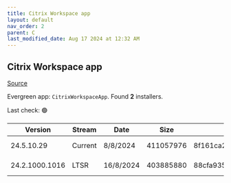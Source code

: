 ```yaml
---
title: Citrix Workspace app
layout: default
nav_order: 2
parent: C
last_modified_date: Aug 17 2024 at 12:32 AM
---
```


## Citrix Workspace app

[Source](https://www.citrix.com/downloads/workspace-app/)

Evergreen app: `CitrixWorkspaceApp`. Found **2** installers.

Last check: 🟢

| Version        | Stream  | Date      | Size      | Hash                                                             | URI                                                                                                                                                                                                                    |
| -------------- | ------- | --------- | --------- | ---------------------------------------------------------------- | ---------------------------------------------------------------------------------------------------------------------------------------------------------------------------------------------------------------------- |
| 24.5.10.29     | Current | 8/8/2024  | 411057976 | 8f161ca2fd8e6b8911f730f1404baccbfe7a3e0db7416a07fe9de165fd39666e | [https://downloadplugins.citrix.com/ReceiverUpdates/Prod/Receiver/Win/CitrixWorkspaceApp24.5.10.29.exe](https://downloadplugins.citrix.com/ReceiverUpdates/Prod/Receiver/Win/CitrixWorkspaceApp24.5.10.29.exe)         |
| 24.2.1000.1016 | LTSR    | 16/8/2024 | 403885880 | 88cfa935db4e818533e207c9b3bf30451dd620d68ae5e5a09a8231cf77a83146 | [https://downloadplugins.citrix.com/ReceiverUpdates/Prod/Receiver/Win/CitrixWorkspaceApp24.2.1000.1016.exe](https://downloadplugins.citrix.com/ReceiverUpdates/Prod/Receiver/Win/CitrixWorkspaceApp24.2.1000.1016.exe) |
